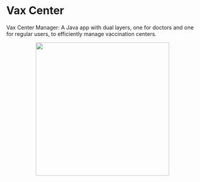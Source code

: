 # Vax Center
Vax Center Manager: A Java app with dual layers, one for doctors and one for regular users, to efficiently manage vaccination centers.

<p align="center">
  <img src="/image/home.png" height="350">
</p>

## 
